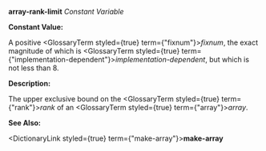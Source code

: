 **array-rank-limit** *Constant Variable* 



**Constant Value:** 



A positive <GlossaryTerm styled={true} term={"fixnum"}><i>fixnum</i></GlossaryTerm>, the exact magnitude of which is <GlossaryTerm styled={true} term={"implementation-dependent"}><i>implementation-dependent</i></GlossaryTerm>, but which is not less than 8. 



**Description:** 



The upper exclusive bound on the <GlossaryTerm styled={true} term={"rank"}><i>rank</i></GlossaryTerm> of an <GlossaryTerm styled={true} term={"array"}><i>array</i></GlossaryTerm>. 



**See Also:** 



<DictionaryLink styled={true} term={"make-array"}><b>make-array</b></DictionaryLink> 



